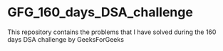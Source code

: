 # GFG_160_days_DSA_challenge
This repository contains the problems that I have solved during the 160 days DSA challenge by GeeksForGeeks
